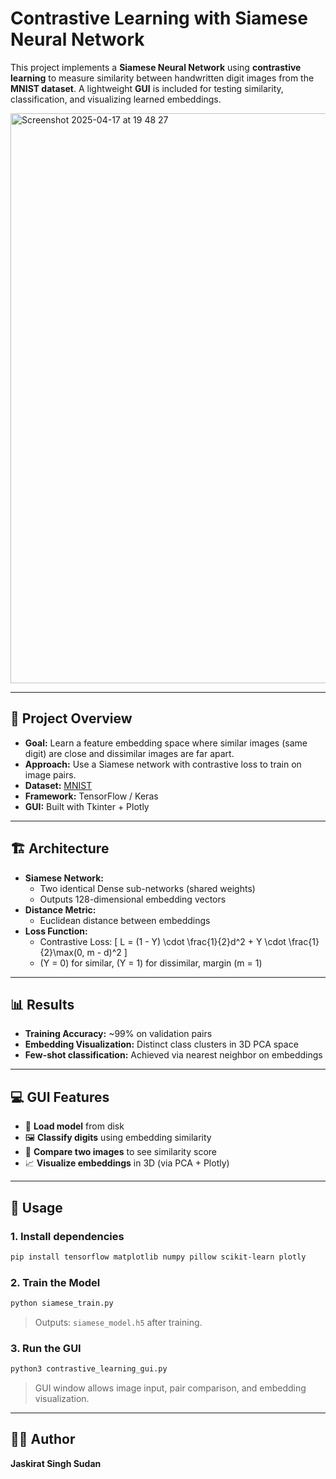 # Contrastive Learning with Siamese Neural Network

This project implements a **Siamese Neural Network** using **contrastive learning** to measure similarity between handwritten digit images from the **MNIST dataset**. A lightweight **GUI** is included for testing similarity, classification, and visualizing learned embeddings.

<img width="912" alt="Screenshot 2025-04-17 at 19 48 27" src="https://github.com/user-attachments/assets/b998b3ef-b7e9-49fc-93c3-b22e2de8650a" />

---

## 🚀 Project Overview

- **Goal:** Learn a feature embedding space where similar images (same digit) are close and dissimilar images are far apart.
- **Approach:** Use a Siamese network with contrastive loss to train on image pairs.
- **Dataset:** [MNIST](http://yann.lecun.com/exdb/mnist/)
- **Framework:** TensorFlow / Keras
- **GUI:** Built with Tkinter + Plotly

---

## 🏗️ Architecture

- **Siamese Network:**
  - Two identical Dense sub-networks (shared weights)
  - Outputs 128-dimensional embedding vectors
- **Distance Metric:**
  - Euclidean distance between embeddings
- **Loss Function:**
  - Contrastive Loss:
    \[
    L = (1 - Y) \cdot \frac{1}{2}d^2 + Y \cdot \frac{1}{2}\max(0, m - d)^2
    \]
  - \(Y = 0\) for similar, \(Y = 1\) for dissimilar, margin \(m = 1\)

---

## 📊 Results

- **Training Accuracy:** ~99% on validation pairs
- **Embedding Visualization:** Distinct class clusters in 3D PCA space
- **Few-shot classification:** Achieved via nearest neighbor on embeddings

---

## 💻 GUI Features

- 🔄 **Load model** from disk
- 🖼️ **Classify digits** using embedding similarity
- 🔁 **Compare two images** to see similarity score
- 📈 **Visualize embeddings** in 3D (via PCA + Plotly)

---

## 🧪 Usage

### 1. Install dependencies

```bash
pip install tensorflow matplotlib numpy pillow scikit-learn plotly
```

### 2. Train the Model

```bash
python siamese_train.py
```

> Outputs: `siamese_model.h5` after training.

### 3. Run the GUI

```bash
python3 contrastive_learning_gui.py
```

> GUI window allows image input, pair comparison, and embedding visualization.

---

## 🧑‍💻 Author

**Jaskirat Singh Sudan**  
